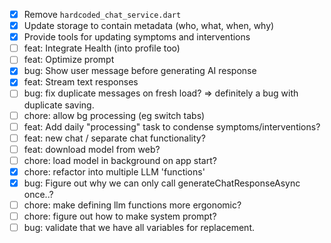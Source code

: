 - [x] Remove `hardcoded_chat_service.dart`
- [x] Update storage to contain metadata (who, what, when, why)
- [x] Provide tools for updating symptoms and interventions
- [ ] feat: Integrate Health (into profile too)
- [ ] feat: Optimize prompt
- [x] bug: Show user message before generating AI response
- [x] feat: Stream text responses
- [ ] bug: fix duplicate messages on fresh load? => definitely a bug with duplicate saving.
- [ ] chore: allow bg processing (eg switch tabs)
- [ ] feat: Add daily "processing" task to condense symptoms/interventions?
- [ ] feat: new chat / separate chat functionality?
- [ ] feat: download model from web?
- [ ] chore: load model in background on app start?
- [x] chore: refactor into multiple LLM 'functions'
- [x] bug: Figure out why we can only call generateChatResponseAsync once..?
- [ ] chore: make defining llm functions more ergonomic?
- [ ] chore: figure out how to make system prompt?
- [ ] bug: validate that we have all variables for replacement.